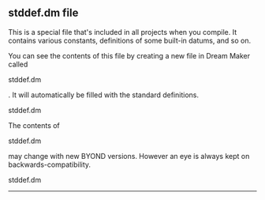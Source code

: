 

 stddef.dm file
----------------



 This is a special file that's included in all projects when you compile.
It contains various constants, definitions of some built-in datums, and so on.




 You can see the contents of this file by creating a new file in Dream
Maker called
 
 stddef.dm
 
 . It will automatically be filled with the
standard definitions.




 stddef.dm


 The contents of
 
 stddef.dm
 
 may change with new BYOND versions.
However an eye is always kept on backwards-compatibility.




 stddef.dm



---



